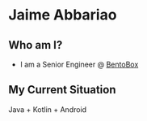 # Jaime Abbariao

## Who am I?

- I am a Senior Engineer @ [BentoBox](https://getbento.com)

## My Current Situation

Java + Kotlin + Android
